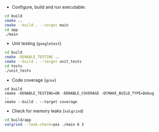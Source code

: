 - Configure, build and run executable:

```bash
cd build
cmake ..
cmake --build . --target main
cd app
./main
```

- Unit testing (`googletest`)

```bash
cd build 
cmake -DENABLE_TESTING ..
cmake --build . --target unit_tests
cd tests
./unit_tests
```

- Code coverage (`gcov`)

```
cd build
cmake -DENABLE_TESTING=ON -DENABLE_COVERAGE -DCMAKE_BUILD_TYPE=Debug ..
cmake --build . --target coverage
```

- Check for memory leaks (`valgrind`)

```bash
cd build/app
valgrind --leak-check=yes ./main 6 3
```

